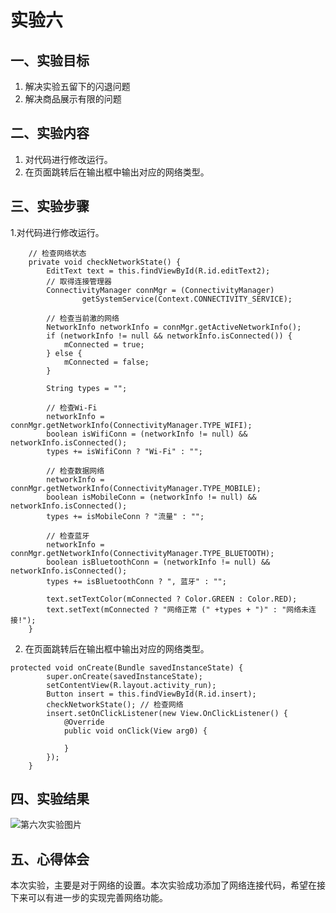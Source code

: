 # 实验六

## 一、实验目标

1. 解决实验五留下的闪退问题
2. 解决商品展示有限的问题

## 二、实验内容

1. 对代码进行修改运行。
2. 在页面跳转后在输出框中输出对应的网络类型。

## 三、实验步骤
1.对代码进行修改运行。
```
    // 检查网络状态
    private void checkNetworkState() {
        EditText text = this.findViewById(R.id.editText2);
        // 取得连接管理器
        ConnectivityManager connMgr = (ConnectivityManager)
                getSystemService(Context.CONNECTIVITY_SERVICE);

        // 检查当前激的网络
        NetworkInfo networkInfo = connMgr.getActiveNetworkInfo();
        if (networkInfo != null && networkInfo.isConnected()) {
            mConnected = true;
        } else {
            mConnected = false;
        }

        String types = "";

        // 检查Wi-Fi
        networkInfo = connMgr.getNetworkInfo(ConnectivityManager.TYPE_WIFI);
        boolean isWifiConn = (networkInfo != null) && networkInfo.isConnected();
        types += isWifiConn ? "Wi-Fi" : "";

        // 检查数据网络
        networkInfo = connMgr.getNetworkInfo(ConnectivityManager.TYPE_MOBILE);
        boolean isMobileConn = (networkInfo != null) && networkInfo.isConnected();
        types += isMobileConn ? "流量" : "";

        // 检查蓝牙
        networkInfo = connMgr.getNetworkInfo(ConnectivityManager.TYPE_BLUETOOTH);
        boolean isBluetoothConn = (networkInfo != null) && networkInfo.isConnected();
        types += isBluetoothConn ? ", 蓝牙" : "";

        text.setTextColor(mConnected ? Color.GREEN : Color.RED);
        text.setText(mConnected ? "网络正常 (" +types + ")" : "网络未连接!");
    }
 ```
2. 在页面跳转后在输出框中输出对应的网络类型。
```
protected void onCreate(Bundle savedInstanceState) {
        super.onCreate(savedInstanceState);
        setContentView(R.layout.activity_run);
        Button insert = this.findViewById(R.id.insert);
        checkNetworkState(); // 检查网络
        insert.setOnClickListener(new View.OnClickListener() {
            @Override
            public void onClick(View arg0) {

            }
        });
    }
```

 ## 四、实验结果
 ![第六次实验图片](https://github.com/taoge183/android-labs-2020/blob/master/students/net1814080903320/shiyan6.PNG)

 ## 五、心得体会
  本次实验，主要是对于网络的设置。本次实验成功添加了网络连接代码，希望在接下来可以有进一步的实现完善网络功能。
